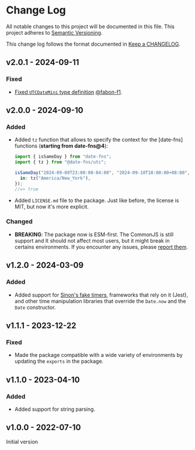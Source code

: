 # Change Log

All notable changes to this project will be documented in this file.
This project adheres to [Semantic Versioning].

This change log follows the format documented in [Keep a CHANGELOG].

[semantic versioning]: http://semver.org/
[keep a changelog]: http://keepachangelog.com/

## v2.0.1 - 2024-09-11

### Fixed

- [Fixed `UTCDateMini` type definition](https://github.com/date-fns/utc/pull/11) [@fabon-f1](https://github.com/fabon-f1).

## v2.0.0 - 2024-09-10

### Added

- Added `tz` function that allows to specify the context for the [date-fns] functions (**starting from date-fns@4**):

  ```ts
  import { isSameDay } from "date-fns";
  import { tz } from "@date-fns/utc";

  isSameDay("2024-09-09T23:00:00-04:00", "2024-09-10T10:00:00+08:00", {
    in: tz("America/New_York"),
  });
  //=> true
  ```

- Added `LICENSE.md` file to the package. Just like before, the license is MIT, but now it's more explicit.

### Changed

- **BREAKING**: The package now is ESM-first. The CommonJS is still support and It should not affect most users, but it might break in certains environments. If you encounter any issues, please [report them](https://github.com/date-fns/utc/issues/new).

## v1.2.0 - 2024-03-09

### Added

- Added support for [Sinon's fake timers](https://github.com/sinonjs/fake-timers), frameworks that rely on it (Jest), and other time manipulation libraries that override the `Date.now` and the `Date` constructor.

## v1.1.1 - 2023-12-22

### Fixed

- Made the package compatible with a wide variety of environments by updating the `exports` in the package.

## v1.1.0 - 2023-04-10

### Added

- Added support for string parsing.

## v1.0.0 - 2022-07-10

Initial version

